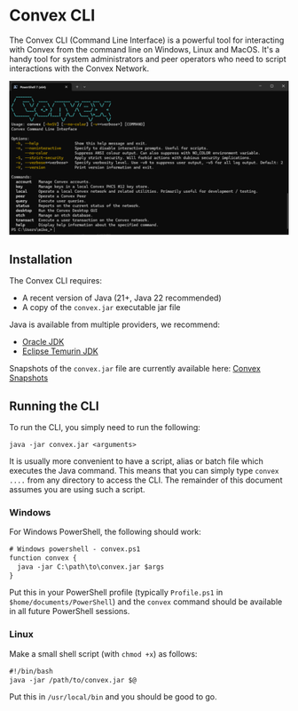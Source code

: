 # Convex CLI

The Convex CLI (Command Line Interface) is a powerful tool for interacting with Convex from the command line on Windows, Linux and MacOS. It's a handy tool for system administrators and peer operators who need to script interactions with the Convex Network.

![Convex CLI Screenshot](convex-cli.png)

## Installation

The Convex CLI requires:
- A recent version of Java (21+, Java 22 recommended)
- A copy of the `convex.jar` executable jar file

Java is available from multiple providers, we recommend:
- [Oracle JDK](https://www.oracle.com/java/technologies/downloads/)
- [Eclipse Temurin JDK](https://adoptium.net/temurin/releases/) 

Snapshots of the `convex.jar` file are currently available here: [Convex Snapshots](https://drive.google.com/drive/folders/1AZdyuZOmC70i_TtuEW3uEKvjYLOqIMiv?usp=sharing)

## Running the CLI

To run the CLI, you simply need to run the following:

```
java -jar convex.jar <arguments>
```

It is usually more convenient to have a script, alias or batch file which executes the Java command. This means that you can simply type `convex ....` from any directory to access the CLI. The remainder of this document assumes you are using such a script.

### Windows

For Windows PowerShell, the following should work:

```
# Windows powershell - convex.ps1
function convex { 
  java -jar C:\path\to\convex.jar $args
}
```

Put this in your PowerShell profile (typically `Profile.ps1` in `$home/documents/PowerShell`) and the `convex` command should be available in all future PowerShell sessions.

### Linux

Make a small shell script (with `chmod +x`) as follows:

```
#!/bin/bash
java -jar /path/to/convex.jar $@
```

Put this in `/usr/local/bin` and you should be good to go.